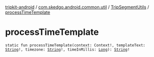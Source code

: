 [tripkit-android](../../index.md) / [com.skedgo.android.common.util](../index.md) / [TripSegmentUtils](index.md) / [processTimeTemplate](./process-time-template.md)

# processTimeTemplate

`static fun processTimeTemplate(context: Context!, templateText: `[`String`](https://kotlinlang.org/api/latest/jvm/stdlib/kotlin/-string/index.html)`!, timezone: `[`String`](https://kotlinlang.org/api/latest/jvm/stdlib/kotlin/-string/index.html)`!, timeInMillis: `[`Long`](https://kotlinlang.org/api/latest/jvm/stdlib/kotlin/-long/index.html)`): `[`String`](https://kotlinlang.org/api/latest/jvm/stdlib/kotlin/-string/index.html)`!`